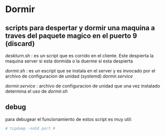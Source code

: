 # Dormir

## scripts para despertar y dormir una maquina a traves del paquete magico en el puerto 9 (discard)

*deskturn.sh* : es un script que es corrido en el cliente. Este despierta la maquina server si esta dormida o la duerme si esta despierta

*dormir.sh* : es un escript que se instala en el server y es invocado por el archivo de configuracion de unidad (systemd) *dormir.service*

*dormir.service* : archivo de configuracion de unidad que una vez instalado determina el uso de *dormir.sh*

## debug

para debugear el funcionamiento de estos script es muy util:

```bash
# tcpdump -nnSX port 9
```
